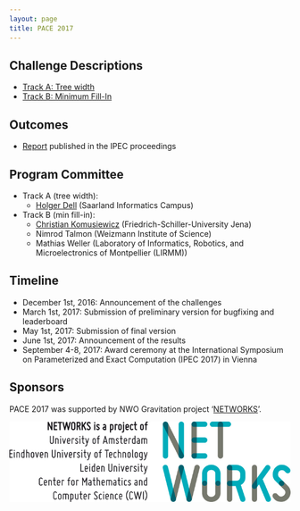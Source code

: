 ```yaml
---
layout: page
title: PACE 2017
---
```


## Challenge Descriptions

-   [Track A: Tree width](treewidth/)
-   [Track B: Minimum Fill-In](minimum-fill-in/)

## Outcomes

-   [Report](https://dx.doi.org/10.4230/LIPIcs.IPEC.2017.30) published in the IPEC proceedings

## Program Committee

- Track A (tree width):
  - [Holger Dell](https://www.holgerdell.com/) (Saarland Informatics Campus)
- Track B (min fill-in):
  -   [Christian Komusiewicz](https://www.uni-marburg.de/fb12/arbeitsgruppen/algorithmik/ckomus) (Friedrich-Schiller-University Jena)
  - Nimrod Talmon (Weizmann Institute of Science)
  - Mathias Weller (Laboratory of Informatics, Robotics, and Microelectronics of Montpellier (LIRMM))


## Timeline

- December 1st, 2016: Announcement of the challenges
- March 1st, 2017: Submission of preliminary version for bugfixing and leaderboard
- May 1st, 2017: Submission of final version
- June 1st, 2017: Announcement of the results
- September 4-8, 2017: Award ceremony at the International Symposium on Parameterized and Exact Computation (IPEC 2017) in Vienna


## Sponsors

PACE 2017 was supported by NWO Gravitation project ‘[NETWORKS](http://thenetworkcenter.nl/)’.

![NETWORKS logo](/assets/img/networks-logopartners-lang-rgb-1000px.jpg)
